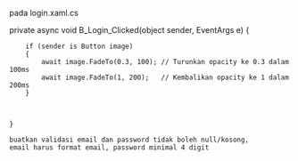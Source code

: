 pada login.xaml.cs

private async void B_Login_Clicked(object sender, EventArgs e)
    {


        if (sender is Button image)
        {
            await image.FadeTo(0.3, 100); // Turunkan opacity ke 0.3 dalam 100ms
            await image.FadeTo(1, 200);   // Kembalikan opacity ke 1 dalam 200ms
        }



    }

    buatkan validasi email dan password tidak boleh null/kosong,
    email harus format email, password minimal 4 digit 